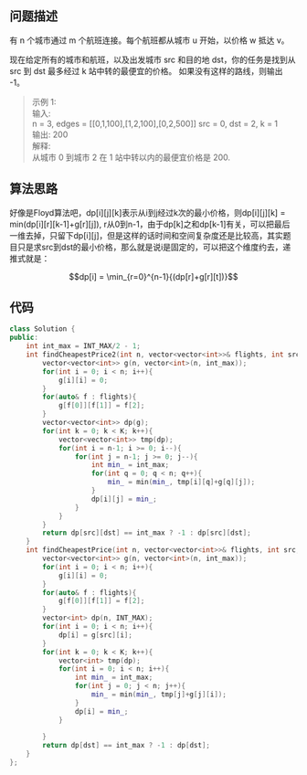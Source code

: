 ## 问题描述

有 n 个城市通过 m 个航班连接。每个航班都从城市 u 开始，以价格 w 抵达 v。

现在给定所有的城市和航班，以及出发城市 src 和目的地 dst，你的任务是找到从 src 到 dst 最多经过 k 站中转的最便宜的价格。 如果没有这样的路线，则输出 -1。

> 示例 1:  
输入:   
n = 3, edges = [[0,1,100],[1,2,100],[0,2,500]]
src = 0, dst = 2, k = 1  
输出: 200  
解释:   
从城市 0 到城市 2 在 1 站中转以内的最便宜价格是 200.

## 算法思路

好像是Floyd算法吧，dp[i][j][k]表示从i到j经过k次的最小价格，则dp[i][j][k] = min(dp[i][r][k-1]+g[r][j]), r从0到n-1，由于dp[k]之和dp[k-1]有关，可以把最后一维去掉，只留下dp[i][j]，但是这样的话时间和空间复杂度还是比较高，其实题目只是求src到dst的最小价格，那么就是说i是固定的，可以把这个维度约去，递推式就是：
```math
dp[i] = \min_{r=0}^{n-1}{(dp[r]+g[r][t])}
```

## 代码

```c++
class Solution {
public:
    int int_max = INT_MAX/2 - 1;
    int findCheapestPrice2(int n, vector<vector<int>>& flights, int src, int dst, int K) {
        vector<vector<int>> g(n, vector<int>(n, int_max));
        for(int i = 0; i < n; i++){
            g[i][i] = 0;
        }
        for(auto& f : flights){
            g[f[0]][f[1]] = f[2];
        }
        vector<vector<int>> dp(g);
        for(int k = 0; k < K; k++){
            vector<vector<int>> tmp(dp);
            for(int i = n-1; i >= 0; i--){
                for(int j = n-1; j >= 0; j--){
                    int min_ = int_max;
                    for(int q = 0; q < n; q++){
                        min_ = min(min_, tmp[i][q]+g[q][j]);
                    }
                    dp[i][j] = min_;
                }
            }
        }
        return dp[src][dst] == int_max ? -1 : dp[src][dst];
    }
    int findCheapestPrice(int n, vector<vector<int>>& flights, int src, int dst, int K){
        vector<vector<int>> g(n, vector<int>(n, int_max));
        for(int i = 0; i < n; i++){
            g[i][i] = 0;
        }
        for(auto& f : flights){
            g[f[0]][f[1]] = f[2];
        }
        vector<int> dp(n, INT_MAX);
        for(int i = 0; i < n; i++){
            dp[i] = g[src][i];
        }
        for(int k = 0; k < K; k++){
            vector<int> tmp(dp);
            for(int i = 0; i < n; i++){
                int min_ = int_max;
                for(int j = 0; j < n; j++){
                    min_ = min(min_, tmp[j]+g[j][i]);
                }
                dp[i] = min_;
            }
            
        }
        return dp[dst] == int_max ? -1 : dp[dst];
    }
};
```